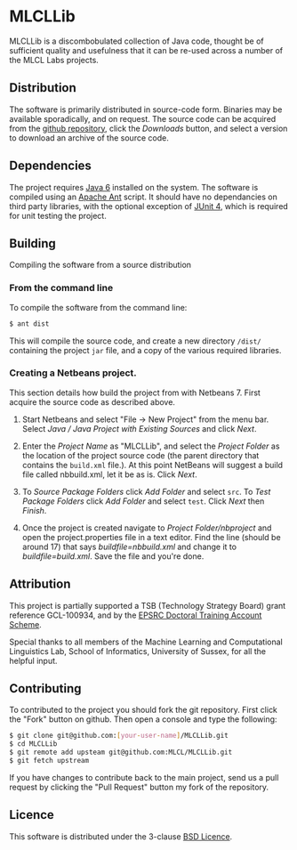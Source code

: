 # MLCLLib

MLCLLib is a discombobulated collection of Java code, thought be of sufficient quality and usefulness that it can be re-used across a number of the MLCL Labs projects.

## Distribution 

The software is primarily distributed in source-code form. Binaries may be available sporadically, and on request. 
The source code can be acquired from the [github repository](https://github.com/MLCL/MLCLLib), click the *Downloads* button, and select a version to download an archive of the source code.

## Dependencies

The project requires [Java 6](http://www.oracle.com/technetwork/java/javase/downloads/index.html) installed on the system. The software is compiled using an [Apache Ant](http://ant.apache.org) script. It should have no dependancies on third party libraries, with the optional exception of [JUnit 4](http://www.junit.org/), which is required for unit testing the project.

## Building

Compiling the software from a source distribution

### From the command line

To compile the software from the command line:

```sh
$ ant dist
```

This will compile the source code, and create a new directory `/dist/` containing the project `jar` file, and a copy of the various required libraries.

### Creating a Netbeans project.

This section details how build the project from with Netbeans 7. First acquire the source code as described above. 

1. Start Netbeans and select "File -> New Project" from the menu bar. Select *Java / Java Project with Existing Sources* and click *Next*.

4. Enter the *Project Name* as "MLCLLib", and select the *Project Folder* as the location of the project source code (the parent directory that contains the `build.xml` file.). At this point NetBeans will suggest a build file called nbbuild.xml, let it be as is. Click *Next*.

5. To *Source Package Folders* click *Add Folder* and select `src`. To *Test Package Folders* click *Add Folder* and select `test`. Click *Next* then *Finish*.

6. Once the project is created navigate to *Project Folder/nbproject* and open the project.properties file in a text editor. Find the line (should be around 17) that says *buildfile=nbbuild.xml* and change it to *buildfile=build.xml*. Save the file and you're done. 

## Attribution 

This project is partially supported a TSB (Technology Strategy Board) grant reference GCL-100934, and by the [EPSRC Doctoral Training Account Scheme](http://www.epsrc.ac.uk/funding/students/dta).

Special thanks to all members of the Machine Learning and Computational Linguistics Lab, School of Informatics, University of Sussex, for all the helpful input.

## Contributing

To contributed to the project you should fork the git repository. First click the "Fork" button on github. Then open a console and type the following:

```sh
$ git clone git@github.com:[your-user-name]/MLCLLib.git
$ cd MLCLLib
$ git remote add upsteam git@github.com:MLCL/MLCLLib.git
$ git fetch upstream
```

If you have changes to contribute back to the main project, send us a pull request by clicking the "Pull Request" button my fork of the repository.

## Licence

This software is distributed under the 3-clause [BSD Licence](https://raw.github.com/MLCL/MLCLLib/master/LICENCE).
